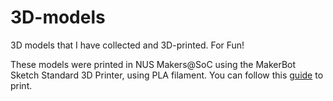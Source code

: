 # 3D-models
3D models that I have collected and 3D-printed. For Fun!

These models were printed in NUS Makers@SoC using the MakerBot Sketch Standard 3D Printer, using PLA filament. You can follow this [guide](https://docs.google.com/presentation/d/1MjB02AxNMWdxNW8kp-tIVLkfuIsDS7bRRvLHvy5xwCM/edit#slide=id.p) to print.
